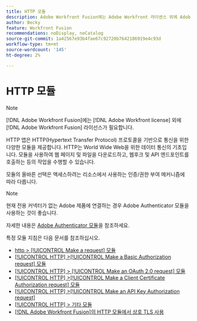 ```yaml
---
title: HTTP 모듈
description: Adobe Workfront Fusion에는 Adobe Workfront 라이센스 외에 Adobe Workfront Fusion 라이센스가 필요합니다.
author: Becky
feature: Workfront Fusion
recommendations: noDisplay, noCatalog
source-git-commit: 1a42567e93b4fae67c92720b7642186919e4c93d
workflow-type: tm+mt
source-wordcount: '145'
ht-degree: 2%

---
```


# HTTP 모듈

>[!NOTE]
>
>[!DNL Adobe Workfront Fusion]에는 [!DNL Adobe Workfront license] 외에 [!DNL Adobe Workfront Fusion] 라이선스가 필요합니다.

HTTP 앱은 HTTP(Hypertext Transfer Protocol) 프로토콜을 기반으로 통신을 위한 다양한 모듈을 제공합니다. HTTP는 World Wide Web을 위한 데이터 통신의 기초입니다. 모듈을 사용하여 웹 페이지 및 파일을 다운로드하고, 웹후크 및 API 엔드포인트를 호출하는 등의 작업을 수행할 수 있습니다.

모듈의 올바른 선택은 액세스하려는 리소스에서 사용하는 인증/권한 부여 메커니즘에 따라 다릅니다.

>[!NOTE]
>
>현재 전용 커넥터가 없는 Adobe 제품에 연결하는 경우 Adobe Authenticator 모듈을 사용하는 것이 좋습니다.
>
>자세한 내용은 [Adobe Authenticator 모듈](/help/workfront-fusion/references/apps-and-modules/adobe-connectors/adobe-authenticator-modules.md)을 참조하세요.

특정 모듈 지침은 다음 문서를 참조하십시오.

* [http > [!UICONTROL Make a request] 모듈](/help/workfront-fusion/references/apps-and-modules/http-modules/http-module-make-a-request.md)
* [[!UICONTROL HTTP] >[!UICONTROL Make a Basic Authorization request] 모듈](/help/workfront-fusion/references/apps-and-modules/http-modules/http-module-make-a-basic-auth-request.md)
* [[!UICONTROL HTTP] > [!UICONTROL Make an OAuth 2.0 request] 모듈](/help/workfront-fusion/references/apps-and-modules/http-modules/http-module-make-an-oauth-2-request.md)
* [[!UICONTROL HTTP] >[!UICONTROL Make a Client Certificate Authorization request] 모듈](/help/workfront-fusion/references/apps-and-modules/http-modules/http-module-make-a-client-cert-auth-request.md)
* [[!UICONTROL HTTP] >[!UICONTROL Make an API Key Authorization request]](/help/workfront-fusion/references/apps-and-modules/http-modules/http-module-make-an-api-key-auth-request.md)
* [[!UICONTROL HTTP] > 기타 모듈](/help/workfront-fusion/references/apps-and-modules/http-modules/http-modules.md)
* [ [!DNL Adobe Workfront Fusion]의 HTTP 모듈에서 상호 TLS 사용](/help/workfront-fusion/references/apps-and-modules/universal-connectors/use-mtls-in-http-modules.md)
